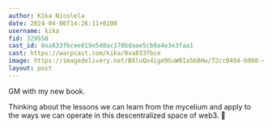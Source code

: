 ```yaml
---
author: Kika Nicolela
date: 2024-04-06T14:26:11+0200
username: kika
fid: 329558
cast_id: 0xa833fbcee019e5d8ac170bdaae5cb0a4e3e3faa1
cast: https://warpcast.com/kika/0xa833fbce
image: https://imagedelivery.net/BXluQx4ige9GuW0Ia56BHw/72cc0494-b060-4667-a192-d6ebe7970f00/original
layout: post
---
```

GM with my new book.  
  
Thinking about the lessons we can learn from the mycelium and apply to the ways we can operate in this descentralized space of web3. 🤍  

<img src='https://imagedelivery.net/BXluQx4ige9GuW0Ia56BHw/72cc0494-b060-4667-a192-d6ebe7970f00/original' alt='' referrerpolicy='no-referrer'/>